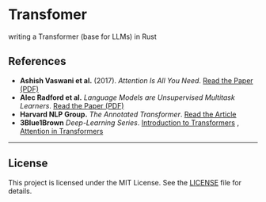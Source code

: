 # Transfomer
writing a Transformer (base for LLMs) in Rust





## References

- **Ashish Vaswani et al.** (2017). *Attention Is All You Need*. [Read the Paper (PDF)](https://arxiv.org/pdf/1706.03762)
- **Alec Radford et al.** *Language Models are Unsupervised Multitask Learners*. [Read the Paper (PDF)](https://cdn.openai.com/better-language-models/language_models_are_unsupervised_multitask_learners.pdf)
- **Harvard NLP Group.** *The Annotated Transformer*. [Read the Article](https://nlp.seas.harvard.edu/annotated-transformer/)
- **3Blue1Brown** *Deep-Learning Series*. [Introduction to Transformers](https://www.youtube.com/watch?v=wjZofJX0v4M) , [Attention in Transformers](https://www.youtube.com/watch?v=eMlx5fFNoYc)
---

## **License**
This project is licensed under the MIT License. See the [LICENSE](LICENSE) file for details.

